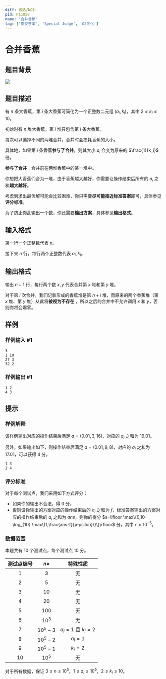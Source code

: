 ```yaml
---
diff: 省选/NOI-
pid: P11058
name: "合并香蕉"
tag: ['提交答案', 'Special Judge', 'O2优化']
---
```

# 合并香蕉
## 题目背景

![](https://cdn.luogu.com.cn/upload/image_hosting/xi3q8vw1.png)
## 题目描述

有 $n$ 条大香蕉，第 $i$ 条大香蕉可简化为一个正整数二元组 $(a_i,k_i)$，其中 $2\le k_i\le 10$。

初始时有 $n$ 堆大香蕉，第 $i$ 堆只包含第 $i$ 条大香蕉。

每次可以选择不同的两堆合并，合并时会损耗香蕉的大小。

具体地，如果第 $i$ 条香蕉**参与了合并**，则其大小 $a_i$ 会变为原来的 $\frac{1}{k_i}$ 倍。

**参与了合并**：合并前在两堆香蕉中的某一堆中。

你想把大香蕉们合为一堆，由于香蕉越大越好，你需要让操作结束后所有的 $a_i$ 之和**越大越好**。

考虑到求出最优解可能会比较困难，你只需要**尽可能接近标准答案**即可，具体参见**评分标准**。

为了防止你乱输出一个数，你还需要**输出方案**，具体参见**输出格式**。
## 输入格式

第一行一个正整数代表 $n$。

接下来 $n$ 行，每行两个正整数代表 $a_i,k_i$。
## 输出格式

输出 $n-1$ 行，每行两个数 $x,y$ 代表合并第 $x$ 堆和第 $y$ 堆。

对于第 $i$ 次合并，我们记新形成的香蕉堆是第 $n+i$ 堆，而原来的两个香蕉堆（第 $x$ 堆、第 $y$ 堆）从此将**被视为不存在** ，所以之后的合并中不允许调用 $x$ 和 $y$，否则你将会爆零。
## 样例

### 样例输入 #1
```
3
1 10
27 3
32 2
```
### 样例输出 #1
```
1 2
4 3
```
## 提示

### 样例解释

该样例输出对应的操作结束后满足 $a=(0.01,3,16)$，对应的 $a_i$ 之和为 $19.01$。

另外，如果输出如下，则操作结束后满足 $a=(0.01,9,8)$，对应的 $a_i$ 之和为 $17.01$，可以获得 $4$ 分。
```
1 3
2 4
```
### 评分标准

对于每个测试点，我们采用如下方式评分：

- 如果你的输出不合法，得 $0$ 分。
- 否则设你输出的方案对应的操作结束后的 $a_i$ 之和为 $f$，标准答案输出的方案对应的操作结束后的 $a_i$ 之和为 $ans$，则你的得分 $s=\lfloor \max\{0,10-\log_{10} \max\{1,\frac{ans-f}{\epsilon}\}\}\rfloor$ 分，其中 $\epsilon=10^{-5}$。

### 数据范围

本题共有 $10$ 个测试点，每个测试点 $10$ 分。

| 测试点编号 | $n=$ | 特殊性质 |
| :----------: | :----------: | :----------: |
| $1$ | $3$ | 无 |
| $2$ | $5$ | 无 |
| $3$ | $10$ | 无 |
| $4$ | $20$ | 无 |
| $5$ | $100$ | 无 |
| $6$ | $10^3$ | 无 |
| $7$ | $10^5-3$ | $a_i=1$ 且 $k_i=2$ |
| $8$ | $10^5-2$ | $a_i=1$ |
| $9$ | $10^5-1$ | $k_i=2$ |
| $10$ | $10^5$ | 无 |

对于所有数据，保证 $3\le n\le 10^5$，$1\le a_i\le 10^5$，$2\le k_i\le 10$。

